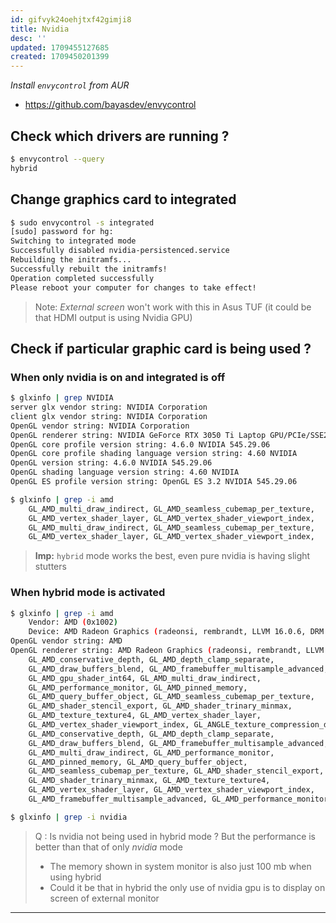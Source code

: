 ```yaml
---
id: gifvyk24oehjtxf42gimji8
title: Nvidia
desc: ''
updated: 1709455127685
created: 1709450201399
---
```


*Install `envycontrol` from AUR*
- https://github.com/bayasdev/envycontrol
## Check which drivers are running ?
```bash
$ envycontrol --query
hybrid
```
## Change graphics card to integrated
```bash
$ sudo envycontrol -s integrated
[sudo] password for hg: 
Switching to integrated mode
Successfully disabled nvidia-persistenced.service
Rebuilding the initramfs...
Successfully rebuilt the initramfs!
Operation completed successfully
Please reboot your computer for changes to take effect!
```

> Note: *External screen* won't work with this in Asus TUF (it could be that HDMI output is using Nvidia GPU)

## Check if particular graphic card is being used ?

### When only nvidia is on and integrated is off

```bash
$ glxinfo | grep NVIDIA
server glx vendor string: NVIDIA Corporation
client glx vendor string: NVIDIA Corporation
OpenGL vendor string: NVIDIA Corporation
OpenGL renderer string: NVIDIA GeForce RTX 3050 Ti Laptop GPU/PCIe/SSE2
OpenGL core profile version string: 4.6.0 NVIDIA 545.29.06
OpenGL core profile shading language version string: 4.60 NVIDIA
OpenGL version string: 4.6.0 NVIDIA 545.29.06
OpenGL shading language version string: 4.60 NVIDIA
OpenGL ES profile version string: OpenGL ES 3.2 NVIDIA 545.29.06
```

```bash
$ glxinfo | grep -i amd
    GL_AMD_multi_draw_indirect, GL_AMD_seamless_cubemap_per_texture, 
    GL_AMD_vertex_shader_layer, GL_AMD_vertex_shader_viewport_index, 
    GL_AMD_multi_draw_indirect, GL_AMD_seamless_cubemap_per_texture, 
    GL_AMD_vertex_shader_layer, GL_AMD_vertex_shader_viewport_index, 
```


> **Imp:** `hybrid` mode works the best, even pure nvidia is having slight stutters

### When hybrid mode is activated
```bash
$ glxinfo | grep -i amd
    Vendor: AMD (0x1002)
    Device: AMD Radeon Graphics (radeonsi, rembrandt, LLVM 16.0.6, DRM 3.57, 6.7.6-arch1-1) (0x1681)
OpenGL vendor string: AMD
OpenGL renderer string: AMD Radeon Graphics (radeonsi, rembrandt, LLVM 16.0.6, DRM 3.57, 6.7.6-arch1-1)
    GL_AMD_conservative_depth, GL_AMD_depth_clamp_separate, 
    GL_AMD_draw_buffers_blend, GL_AMD_framebuffer_multisample_advanced, 
    GL_AMD_gpu_shader_int64, GL_AMD_multi_draw_indirect, 
    GL_AMD_performance_monitor, GL_AMD_pinned_memory, 
    GL_AMD_query_buffer_object, GL_AMD_seamless_cubemap_per_texture, 
    GL_AMD_shader_stencil_export, GL_AMD_shader_trinary_minmax, 
    GL_AMD_texture_texture4, GL_AMD_vertex_shader_layer, 
    GL_AMD_vertex_shader_viewport_index, GL_ANGLE_texture_compression_dxt3, 
    GL_AMD_conservative_depth, GL_AMD_depth_clamp_separate, 
    GL_AMD_draw_buffers_blend, GL_AMD_framebuffer_multisample_advanced, 
    GL_AMD_multi_draw_indirect, GL_AMD_performance_monitor, 
    GL_AMD_pinned_memory, GL_AMD_query_buffer_object, 
    GL_AMD_seamless_cubemap_per_texture, GL_AMD_shader_stencil_export, 
    GL_AMD_shader_trinary_minmax, GL_AMD_texture_texture4, 
    GL_AMD_vertex_shader_layer, GL_AMD_vertex_shader_viewport_index, 
    GL_AMD_framebuffer_multisample_advanced, GL_AMD_performance_monitor, 
```

```bash
$ glxinfo | grep -i nvidia
```

> Q : Is nvidia not being used in hybrid mode ? But the performance is better than that of only *nvidia* mode
> - The memory shown in system monitor is also just 100 mb when using hybrid
> - Could it be that in hybrid the only use of nvidia gpu is to display on screen of external monitor

---

